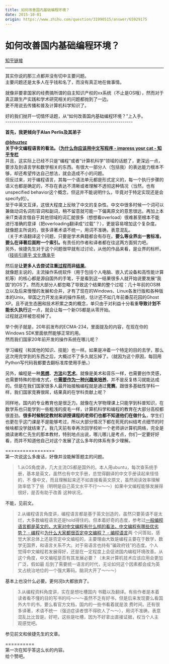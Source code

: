 ```yaml
---
title: 如何改善国内基础编程环境？
date: 2015-10-01
origin: https://www.zhihu.com/question/31990515/answer/65929175
---
```

# 如何改善国内基础编程环境？

[知乎链接](https://www.zhihu.com/question/31990515/answer/65929175)

---------

<span class="RichText ztext CopyrightRichText-richText" itemprop="text"><p>其实你说的那三点都并没有切中主要问题。<br>主要问题还是太多人在乎钱和名了，而没有真正地在做事情。</p><p>就像非要拿国家的经费搞所谓的自主知识产权的xx系统（不止是OS哦），然而对于真正跟生产实践和学术研究相关的问题都抛到了一边。<br>更不用说去传播和普及计算机科学知识了。</p><p>好的我们抛开一切情怀话题，从“如何改善国内基础编程环境？”上入手。<br>---------------------------------------------------------------</p><p><b>首先，我更倾向于Alan Perlis及其弟子<span><span class="UserLink"><div class="Popover"><div id="Popover7-toggle" aria-haspopup="true" aria-expanded="false" aria-owns="Popover7-content"><a class="UserLink-link" data-za-detail-view-element_name="User" target="_blank" href="//www.zhihu.com/people/dcddea61834f6b2dcb515f393fe29575">@bhuztez</a></div></div></span></span>关于中文编程语言的看法。（<a href="http://zhuanlan.zhihu.com/impress-your-cat/19936493" class="internal">为什么你应该用中文写程序 - impress your cat - 知乎专栏</a></b><br>并且，这实际上已经不只是“编程”或者“计算机科学”领域的话题了，更深远一点，要涉及到语言学和数学相关的东西。有很大一部分人（包括我）的表达能力根本不够，却还希望传达自己想法，就会造成不小的问题。<br>但反过来，对于编程语言，其每一个语法单元都是形式定义的，每一个执行步骤的语义也都是确定的，不存在表达不清晰或者理解不透彻这种情况（当然，也有unspecified behavior这个概念，但这并不能说明什么，毕竟对于特定实现还是会specify的）。<br>至于中英文互译，这很大程度上反映了中文的复杂性。中文中很多时候一个词可以兼做动词名词形容词和副词，稍不留意就可能一下偏离原文的意思很远。再加上本来IT类语言借自于其他领域的词汇就很多（想想看overload）很难甚至根本不能进行准确的意译（把overloading翻译成“过载”？），更是容易增加这个复杂度。<br>就像题主所说的，很多译著术语不统一，用词不准确，表意混乱。<br>（关于术语翻译这个问题，只要是学术典籍都会有存在。<b>要么等业界出一套标准，要么在译著后面附一个索引。</b>有责任的作者和译者都在往这两方面努力吧。<br>另外，侯捷先生对于这个问题很早就有过讨论，从他的作品来看，是业界的标杆。（<a href="https://link.zhihu.com/?target=http%3A//jjhou.boolan.com/article99-14.htm" class=" wrap external" target="_blank" rel="nofollow noreferrer">技術引導乎 文化傳承乎</a></p><p>然后是<b>让更多人去尝试注重<u>过程</u>而非<u>结果</u></b>。<br>就像题主说的，主流操作系统软件（用于包括个人电脑、嵌入式设备和高性能计算机等）的核心都是源自国外的手笔，于是看到这一结果很多人就开始说要发展“我国”的OS了。然而大部分人都忽略了导致这个结果的整个过程：几十年前的OS林立以及后来慢慢的发展和合并，才有了现在的Windows、Linux各发行版和各种版本的Unix。举国之力开发出来的操作系统，估计还不如几年前番茄花园的Ghost XP。且不说生态圈和技术积累之类的概念，单只由于对利益十分看重<b>导致计划</b><b>不能</b><b>长久执行</b>这一点，就会让每一个新OS都是从零开始。<br>过程就这样被忽视掉了。</p><p>举个例子就是，20年前发布的ECMA-234，里面提及的内容，在现在你的Windows SDK里面依然能够正常的用。<br>然而我们国家20年前开发的操作系统在哪儿呢？</p><p>学习编程（和其他的知识、技能）也一样。如果是冲着一个特定的目的去学，那么这次用完学到的东西之后，大概过不了多久就忘掉了。（就因为这个原因，每回用Python写代码我都要去翻标准库使用手册。）</p><p>另外，编程是一种<u><b>思想</b></u>、<u><b>方法</b></u>和<u><b>艺术</b></u>。就像是美术和音乐一样，也需要创作灵感，也需要特殊的思维方式，也<u><b>需要作为一种兴趣来培养</b></u>，并不是反复练习就能达成的。但是在我们国家很多人最开始接触编程就是通过<b>竞赛</b>。跟很多基础性学科一样，我们国家竞赛很屌，结果真的在学科贡献上呢？</p><p>同样地，国内的专业教育也是很乏力。就像在大学物理课上只能学到科普知识，在数学系也只能学到一些粗浅的皮毛一样，计算机科学和编程的教育在大部分高校都很差劲。<b>很多时候制定教材和讲授课程的老师们也都不知道他们在做什么</b>，学生们也更在乎这门课是不是能够考过，所以大部分情况下都在死死的纠结考点细节的时候啥都没学就结束了。我几天前有幸再次回学校听一个老师讲计算机网络，完全是摘读谢希仁先生的那本教材，特别地点出说，哪儿哪儿是考点，你们一定要好好看，而并不知道他自己对这个发展了这么多年的体系有多少理解。</p>=================<br>第一次说这么多废话，好像并没能解答题主的问题。<br><blockquote>1.从OS角度讲，几大主流OS都是国外的。本人用ubuntu，每次查系统手册，基本是英文，虽然也有中文手册，总觉得翻译的中文手册读起来怪怪的，不
像中文，而且理解起来还不如直接看英文原文，虽然阅读效率理解效率低下了些（明明是自己英文水平不行～～～）如果中文编程能够发展得很好，是否有助于改善
这种状况。<br></blockquote>不能，见前文。<br><blockquote>2.从编程语言角度讲，编程语言都是基于英文创造的，虽然只要英语不是太烂，大多数编程语言还是hold得住的。但本着好奇的态度，参考过<a href="http://www.zhihu.com/question/20184664" class="internal">一般编程语言都是英文的，大家对中文编程有什么样的看法，中文编程有哪些优劣势？ - 编程</a>和<a href="http://www.zhihu.com/question/26071216" class="internal">为什么大家都很否定中文编程？ - 编程语言</a>两
个问答贴，感觉大家总体上还是否定中文编程的，主要理由大致是编程主要在于数学，数学无国界，和语言关系不大。对于易语言也持有“骗政府钱”的态度。个人
觉得中文编程若发展得好，还是在一定程度上会促进国内编程环境改善。从这个角度，中文编程是否有其发展必要？（未来计算机技术应该应用会更加广泛，假如最
后到了需要统一语言的时代，无论如何这个因素都会成为英文占统治地位的一个强大筹码。脑洞大开了～～～）</blockquote>基本上也没什么必要。更何况b大都放弃了。 <br><blockquote>3.从编程资料角度讲，实在是想吐槽国内
书籍以及翻译。有些作者是本着读者看不懂的目的写书的吗～～～虽然不乏有好书，但是后来发现要么看国外大牛的书，要么看官方文档，国内的一些书看着就是浪
费时间。还有很多译著，术语不统一（强迫症读者恨不得砍人了～～），用词不准确，表意混乱比比皆是。好吧，这些是吐槽，因为不好拿出直接证据，权当个人主
观感觉吧。<br></blockquote><p>参见前文和侯捷先生的文章。</p>==========<br>第一次在知乎答这么长的内容。<br>给个赞吧。</span>